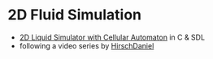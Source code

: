 # 2D Fluid Simulation
- [2D Liquid Simulator with Cellular Automaton](https://www.jgallant.com/2d-liquid-simulator-with-cellular-automaton-in-unity/) in C & SDL</br>
- following a video series by [HirschDaniel](https://www.youtube.com/@HirschDaniel) </br>

